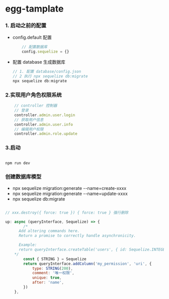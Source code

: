 # egg-tamplate

### 1. 启动之前的配置

 - config.default 配置

    ```javascript
        // 配置数据库
        config.sequelize = {}
    ```
- 配置 database 生成数据库 

    ```javascript
    // 1. 配置 database/config.json
    // 2 执行 npx sequelize db:migrate
    npx sequelize db:migrate
    ```

### 2.实现用户角色权限系统

```javascript
    // controller 控制器
    // 登录
    controller.admin.user.login
    // 获取用户信息
    controller.admin.user.info
    // 编辑用户权限
    controller.admin.role.update

```

### 3.启动

```javascript

npm run dev

```

### 创建数据库模型

-   npx sequelize migration:generate --name=create-xxxx
-   npx sequelize migration:generate --name=update-xxxx
-   npx sequelize db:migrate
```javascript

// xxx.destroy({ force: true }) { force: true } 强行删除

up: async (queryInterface, Sequelize) => {
        /*
      Add altering commands here.
      Return a promise to correctly handle asynchronicity.

      Example:
      return queryInterface.createTable('users', { id: Sequelize.INTEGER });
    */
        const { STRING } = Sequelize
        return queryInterface.addColumn('my_permission', 'uri', {
            type: STRING(200),
            comment: '唯一权限',
            unique: true,
            after: 'name',
        })
    },

```

